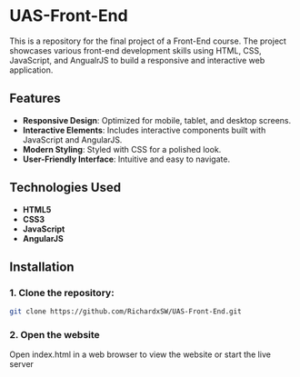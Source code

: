 # UAS-Front-End

This is a repository for the final project of a Front-End course. The project showcases various front-end development skills using HTML, CSS, JavaScript, and AngualrJS to build a responsive and interactive web application.

## Features
- **Responsive Design**: Optimized for mobile, tablet, and desktop screens.
- **Interactive Elements**: Includes interactive components built with JavaScript and AngularJS.
- **Modern Styling**: Styled with CSS for a polished look.
- **User-Friendly Interface**: Intuitive and easy to navigate.

## Technologies Used
- **HTML5**
- **CSS3**
- **JavaScript**
- **AngularJS**

## Installation

### 1. Clone the repository:
```bash
git clone https://github.com/RichardxSW/UAS-Front-End.git
```

### 2. Open the website
Open index.html in a web browser to view the website or start the live server
